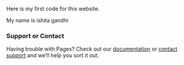 Here is my first code for this website.

<html>
  <body>
    My name is ishita gandhi
  </body>
</html>


















### Support or Contact

Having trouble with Pages? Check out our [documentation](https://help.github.com/categories/github-pages-basics/) or [contact support](https://github.com/contact) and we’ll help you sort it out.
